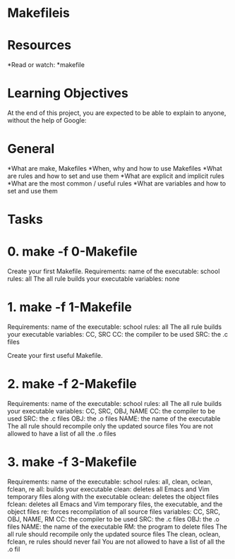 # Makefileis

# Resources
*Read or watch:
*makefile

# Learning Objectives
At the end of this project, you are expected to be able to explain to anyone, without the help of Google:

# General
*What are make, Makefiles
*When, why and how to use Makefiles
*What are rules and how to set and use them
*What are explicit and implicit rules
*What are the most common / useful rules
*What are variables and how to set and use them

# Tasks
# 0. make -f 0-Makefile
Create your first Makefile.
Requirements:
  name of the executable: school
  rules: all
The all rule builds your executable
variables: none

# 1. make -f 1-Makefile
Requirements:
name of the executable: school
rules: all
The all rule builds your executable
variables: CC, SRC
CC: the compiler to be used
SRC: the .c files

Create your first useful Makefile.

# 2. make -f 2-Makefile

Requirements:
name of the executable: school
rules: all
The all rule builds your executable
variables: CC, SRC, OBJ, NAME
CC: the compiler to be used
SRC: the .c files
OBJ: the .o files
NAME: the name of the executable
The all rule should recompile only the updated source files
You are not allowed to have a list of all the .o files

# 3. make -f 3-Makefile
Requirements:
name of the executable: school
rules: all, clean, oclean, fclean, re
all: builds your executable
clean: deletes all Emacs and Vim temporary files along with the executable
oclean: deletes the object files
fclean: deletes all Emacs and Vim temporary files, the executable, and the object files
re: forces recompilation of all source files
variables: CC, SRC, OBJ, NAME, RM
CC: the compiler to be used
SRC: the .c files
OBJ: the .o files
NAME: the name of the executable
RM: the program to delete files
The all rule should recompile only the updated source files
The clean, oclean, fclean, re rules should never fail
You are not allowed to have a list of all the .o fil
